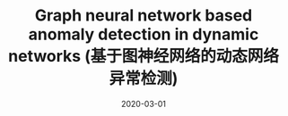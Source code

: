 ---
title: "Graph neural network based anomaly detection in dynamic networks (基于图神经网络的动态网络异常检测)"
collection: publications
permalink: /publication/guo2020graphsoftware
date: 2020-03-01
venue: "Journal of Software (软件学报), Vol. 31, No. 3"
pages: "748-762"
authors: "郭嘉琰, 李荣华, 张岩, 王国仁 (Jiayan Guo, Ronghua Li, Yan Zhang, Guoren Wang)"
excerpt: "郭嘉琰, 李荣华, 张岩, 王国仁. (2020). &quot;基于图神经网络的动态网络异常检测 (Graph neural network based anomaly detection in dynamic networks).&quot; *软件学报 (Journal of Software)*, Vol. 31, No. 3, pp. 748-762."
--- 